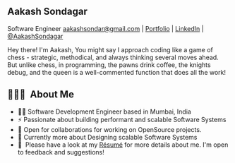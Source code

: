 
## Aakash Sondagar
Software Engineer aakashsondar@gmail.com | [Portfolio](https://aakashsondagar.vercel.app/) | [LinkedIn](https://www.linkedin.com/in/aakash-sondagar) | [@AakashSondagar](https://x.com/AakashSondagar)

Hey there! I'm Aakash, You might say I approach coding like a game of chess - strategic, methodical, and always thinking several moves ahead. But unlike chess, in programming, the pawns drink coffee, the knights debug, and the queen is a well-commented function that does all the work!

## 👨🏻‍💻 &nbsp;About Me

- 👨‍💻 Software Development Engineer based in Mumbai, India
- ⚡ Passionate about building performant and scalable Software Systems
- 🔭 Open for collaborations for working on OpenSource projects.
- 🌱 Currently more about Designing scalable Software Systems
- 📄 &nbsp;Please have a look at my [Résumé](https://instahyre-2.s3-ap-south-1.amazonaws.com/media/resume/2381689/aee3f8baaf/Aakash_Sondagar.pdf) for more details about me. I'm open to feedback and suggestions!


